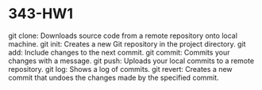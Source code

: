 # 343-HW1
git clone: Downloads source code from a remote repository onto local machine.
git init: Creates a new Git repository in the project directory.
git add: Include changes to the next commit.
git commit: Commits your changes with a message.
git push: Uploads your local commits to a remote repository.
git log: Shows a log of commits.
git revert: Creates a new commit that undoes the changes made by the specified commit.
